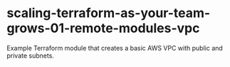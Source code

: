 # scaling-terraform-as-your-team-grows-01-remote-modules-vpc
Example Terraform module that creates a basic AWS VPC with public and private subnets.
